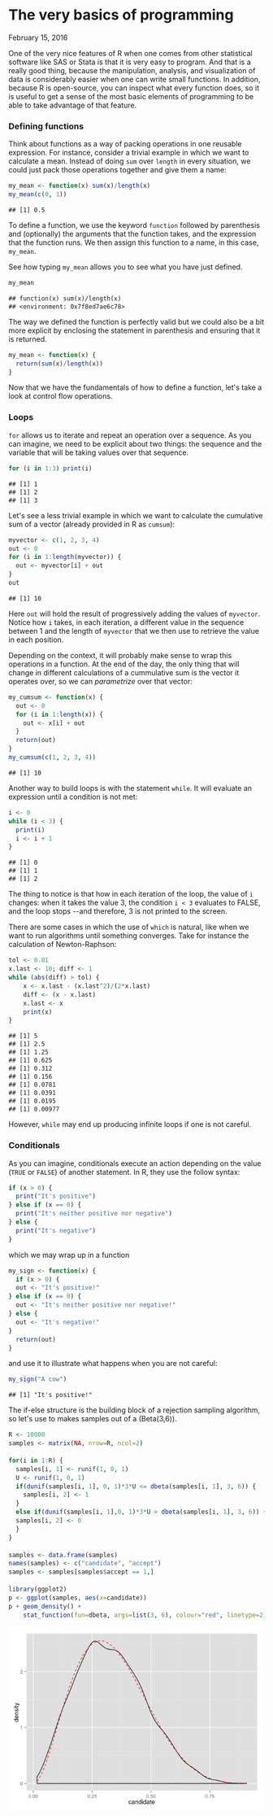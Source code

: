 The very basics of programming
================
February 15, 2016

One of the very nice features of R when one comes from other statistical software like SAS or Stata is that it is very easy to program. And that is a really good thing, because the manipulation, analysis, and visualization of data is considerably easier when one can write small functions. In addition, because R is open-source, you can inspect what every function does, so it is useful to get a sense of the most basic elements of programming to be able to take advantage of that feature.

### Defining functions

Think about functions as a way of packing operations in one reusable expression. For instance, consider a trivial example in which we want to calculate a mean. Instead of doing `sum` over `length` in every situation, we could just pack those operations together and give them a name:

``` r
my_mean <- function(x) sum(x)/length(x)
my_mean(c(0, 1))
```

    ## [1] 0.5

To define a function, we use the keyword `function` followed by parenthesis and (optionally) the arguments that the function takes, and the expression that the function runs. We then assign this function to a name, in this case, `my_mean`.

See how typing `my_mean` allows you to see what you have just defined.

``` r
my_mean
```

    ## function(x) sum(x)/length(x)
    ## <environment: 0x7f8ed7ae6c78>

The way we defined the function is perfectly valid but we could also be a bit more explicit by enclosing the statement in parenthesis and ensuring that it is returned.

``` r
my_mean <- function(x) {
  return(sum(x)/length(x))
}
```

Now that we have the fundamentals of how to define a function, let's take a look at control flow operations.

### Loops

`for` allows us to iterate and repeat an operation over a sequence. As you can imagine, we need to be explicit about two things: the sequence and the variable that will be taking values over that sequence.

``` r
for (i in 1:3) print(i)
```

    ## [1] 1
    ## [1] 2
    ## [1] 3

Let's see a less trivial example in which we want to calculate the cumulative sum of a vector (already provided in R as `cumsum`):

``` r
myvector <- c(1, 2, 3, 4)
out <- 0
for (i in 1:length(myvector)) {
  out <- myvector[i] + out
}
out
```

    ## [1] 10

Here `out` will hold the result of progressively adding the values of `myvector`. Notice how `i` takes, in each iteration, a different value in the sequence between 1 and the length of `myvector` that we then use to retrieve the value in each position.

Depending on the context, it will probably make sense to wrap this operations in a function. At the end of the day, the only thing that will change in different calculations of a cummulative sum is the vector it operates over, so we can *parametrize* over that vector:

``` r
my_cumsum <- function(x) {
  out <- 0
  for (i in 1:length(x)) {
    out <- x[i] + out
  }
  return(out)
}
my_cumsum(c(1, 2, 3, 4))
```

    ## [1] 10

Another way to build loops is with the statement `while`. It will evaluate an expression until a condition is not met:

``` r
i <- 0
while (i < 3) {
  print(i)
  i <- i + 1
}
```

    ## [1] 0
    ## [1] 1
    ## [1] 2

The thing to notice is that how in each iteration of the loop, the value of `i` changes: when it takes the value 3, the condition `i < 3` evaluates to FALSE, and the loop stops --and therefore, 3 is not printed to the screen.

There are some cases in which the use of `which` is natural, like when we want to run algorithms until something converges. Take for instance the calculation of Newton-Raphson:

``` r
tol <- 0.01
x.last <- 10; diff <- 1
while (abs(diff) > tol) {
    x <- x.last - (x.last^2)/(2*x.last)
    diff <- (x - x.last)
    x.last <- x
    print(x)
}
```

    ## [1] 5
    ## [1] 2.5
    ## [1] 1.25
    ## [1] 0.625
    ## [1] 0.312
    ## [1] 0.156
    ## [1] 0.0781
    ## [1] 0.0391
    ## [1] 0.0195
    ## [1] 0.00977

However, `while` may end up producing infinite loops if one is not careful.

### Conditionals

As you can imagine, conditionals execute an action depending on the value (`TRUE` or `FALSE`) of another statement. In R, they use the follow syntax:

``` r
if (x > 0) {
  print("It's positive") 
} else if (x == 0) {
  print("It's neither positive nor negative")
} else {
  print("It's negative")
}
```

which we may wrap up in a function

``` r
my_sign <- function(x) {
  if (x > 0) {
  out <- "It's positive!"
} else if (x == 0) {
  out <- "It's neither positive nor negative!"
} else {
  out <- "It's negative!"
}
  return(out)
}
```

and use it to illustrate what happens when you are not careful:

``` r
my_sign("A cow")
```

    ## [1] "It's positive!"

The if-else structure is the building block of a rejection sampling algorithm, so let's use to makes samples out of a \(Beta(3,6)\).

``` r
R <- 10000
samples <- matrix(NA, nrow=R, ncol=2)

for(i in 1:R) {
  samples[i, 1] <- runif(1, 0, 1)
  U <- runif(1, 0, 1)
  if(dunif(samples[i, 1], 0, 1)*3*U <= dbeta(samples[i, 1], 3, 6)) {
    samples[i, 2] <- 1
  }
  else if(dunif(samples[i, 1],0, 1)*3*U > dbeta(samples[i, 1], 3, 6)) {
  samples[i, 2] <- 0
  }
}

samples <- data.frame(samples)
names(samples) <- c("candidate", "accept")
samples <- samples[samples$accept == 1,]

library(ggplot2)
p <- ggplot(samples, aes(x=candidate))
p + geom_density() + 
    stat_function(fun=dbeta, args=list(3, 6), colour="red", linetype=2)
```

![](./assets/unnamed-chunk-12-1.png)
